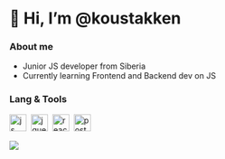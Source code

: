 # 👋 Hi, I’m @koustakken
### About me
- Junior JS developer from Siberia
- Currently learning Frontend and Backend dev on JS
### Lang & Tools
<img src="https://cdn.jsdelivr.net/gh/devicons/devicon/icons/javascript/javascript-original.svg" title="js" width="30" height="30" />&nbsp;
<img src="https://cdn.jsdelivr.net/gh/devicons/devicon/icons/jquery/jquery-original.svg" title="jquery" width="30" height="30" />&nbsp;
<img src="https://cdn.jsdelivr.net/gh/devicons/devicon/icons/react/react-original.svg" title="react" width="30" height="30" />&nbsp;
<img src="https://cdn.jsdelivr.net/gh/devicons/devicon/icons/postgresql/postgresql-original.svg" title="postgresql" width="30" height="30" />&nbsp;
                                     
![](http://github-profile-summary-cards.vercel.app/api/cards/repos-per-language?username=koustakken&theme=default)

<!---
koustakken/koustakken is a ✨ special ✨ repository because its `README.md` (this file) appears on your GitHub profile.
You can click the Preview link to take a look at your changes.
--->      
